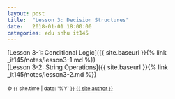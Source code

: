 ```yaml
---
layout: post
title:  "Lesson 3: Decision Structures"
date:   2018-01-01 18:00:00
categories: edu snhu it145
---
```

[Lesson 3-1: Conditional Logic]({{ site.baseurl }}{% link _it145/notes/lesson3-1.md %})<br />
[Lesson 3-2: String Operations]({{ site.baseurl }}{% link _it145/notes/lesson3-2.md %})<br />
<br/>
<span><small>&copy; {{ site.time | date: '%Y' }} <a href="/about" class="black">{{ site.author }}</a></small></span>

